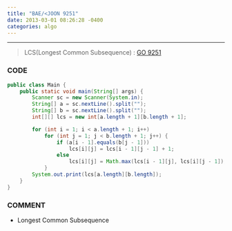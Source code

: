 ```yaml
---
title: "BAE/<JOON 9251"
date: 2013-03-01 08:26:28 -0400
categories: algo
---
```

---

> LCS(Longest Common Subsequence) : [GO 9251]

### CODE
```java
public class Main {
	public static void main(String[] args) {
		Scanner sc = new Scanner(System.in);
		String[] a = sc.nextLine().split("");
		String[] b = sc.nextLine().split("");
		int[][] lcs = new int[a.length + 1][b.length + 1];

		for (int i = 1; i < a.length + 1; i++)
			for (int j = 1; j < b.length + 1; j++) {
				if (a[i - 1].equals(b[j - 1]))
					lcs[i][j] = lcs[i - 1][j - 1] + 1;
                else
					lcs[i][j] = Math.max(lcs[i - 1][j], lcs[i][j - 1]);
			}
		System.out.print(lcs[a.length][b.length]);
	}
}
```
### COMMENT
* Longest Common Subsequence

[GO 9251]: https://www.acmicpc.net/problem/9251
